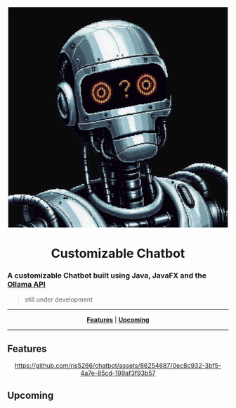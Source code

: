 <div align="center">

  <img src="https://github.com/ris5266/chatbot/blob/master/src/main/resources/icon.jpeg" alt="logo" width="500px" height="500px"/>
  
# Customizable Chatbot
</div>

### A customizable Chatbot built using Java, JavaFX and the [Ollama API](https://github.com/ollama/ollama)

> still under development

<div align="center">

  ---
  [**Features**](#features) | [**Upcoming**](#upcoming)

  ---

</div>

## Features



<div align="center">

 https://github.com/ris5266/chatbot/assets/86254687/0ec8c932-3bf5-4a7e-85cd-199af3f93b57
  
</div>

## Upcoming





